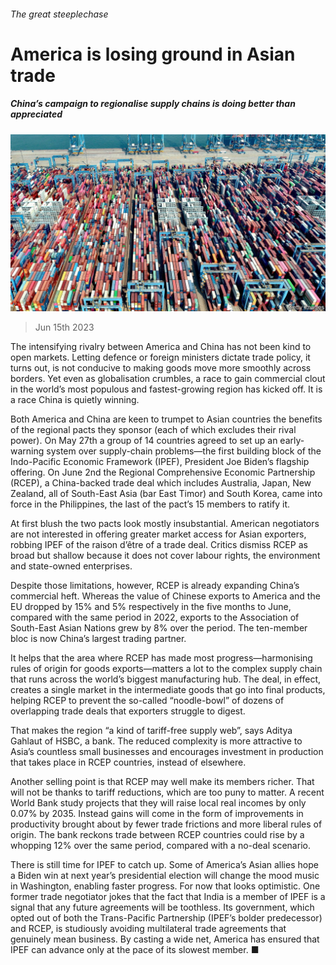 ###### The great steeplechase

# America is losing ground in Asian trade 

##### China’s campaign to regionalise supply chains is doing better than appreciated 

![image](images/20230617_FNP503.jpg) 

> Jun 15th 2023 

The intensifying rivalry between America and China has not been kind to open markets. Letting defence or foreign ministers dictate trade policy, it turns out, is not conducive to making goods move more smoothly across borders. Yet even as globalisation crumbles, a race to gain commercial clout in the world’s most populous and fastest-growing region has kicked off. It is a race China is quietly winning.

Both America and China are keen to trumpet to Asian countries the benefits of the regional pacts they sponsor (each of which excludes their rival power). On May 27th a group of 14 countries agreed to set up an early-warning system over supply-chain problems—the first building block of the Indo-Pacific Economic Framework (IPEF), President Joe Biden’s flagship offering. On June 2nd the Regional Comprehensive Economic Partnership (RCEP), a China-backed trade deal which includes Australia, Japan, New Zealand, all of South-East Asia (bar East Timor) and South Korea, came into force in the Philippines, the last of the pact’s 15 members to ratify it. 

At first blush the two pacts look mostly insubstantial. American negotiators are not interested in offering greater market access for Asian exporters, robbing IPEF of the raison d’être of a trade deal. Critics dismiss RCEP as broad but shallow because it does not cover labour rights, the environment and state-owned enterprises.

Despite those limitations, however, RCEP is already expanding China’s commercial heft. Whereas the value of Chinese exports to America and the EU dropped by 15% and 5% respectively in the five months to June, compared with the same period in 2022, exports to the Association of South-East Asian Nations grew by 8% over the period. The ten-member bloc is now China’s largest trading partner.

It helps that the area where RCEP has made most progress—harmonising rules of origin for goods exports—matters a lot to the complex supply chain that runs across the world’s biggest manufacturing hub. The deal, in effect, creates a single market in the intermediate goods that go into final products, helping RCEP to prevent the so-called “noodle-bowl” of dozens of overlapping trade deals that exporters struggle to digest. 

That makes the region “a kind of tariff-free supply web”, says Aditya Gahlaut of HSBC, a bank. The reduced complexity is more attractive to Asia’s countless small businesses and encourages investment in production that takes place in RCEP countries, instead of elsewhere. 

Another selling point is that RCEP may well make its members richer. That will not be thanks to tariff reductions, which are too puny to matter. A recent World Bank study projects that they will raise local real incomes by only 0.07% by 2035. Instead gains will come in the form of improvements in productivity brought about by fewer trade frictions and more liberal rules of origin. The bank reckons trade between RCEP countries could rise by a whopping 12% over the same period, compared with a no-deal scenario.

There is still time for IPEF to catch up. Some of America’s Asian allies hope a Biden win at next year’s presidential election will change the mood music in Washington, enabling faster progress. For now that looks optimistic. One former trade negotiator jokes that the fact that India is a member of IPEF is a signal that any future agreements will be toothless. Its government, which opted out of both the Trans-Pacific Partnership (IPEF’s bolder predecessor) and RCEP, is studiously avoiding multilateral trade agreements that genuinely mean business. By casting a wide net, America has ensured that IPEF can advance only at the pace of its slowest member. ■


